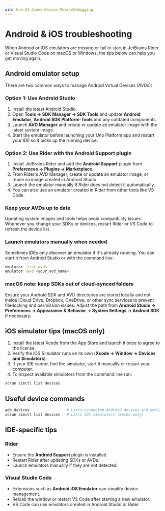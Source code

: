 ```yaml
---
uid: Uno.UI.CommonIssues.MobileDebugging
---
```


# Android & iOS troubleshooting

When Android or iOS emulators are missing or fail to start in JetBrains Rider or Visual Studio Code on macOS or Windows, the tips below can help you get moving again.

## Android emulator setup

There are two common ways to manage Android Virtual Devices (AVDs):

### Option 1: Use Android Studio
1. Install the latest Android Studio.
2. Open **Tools → SDK Manager → SDK Tools** and update **Android Emulator**, **Android SDK Platform‑Tools** and any outdated components.
3. Launch **AVD Manager** and create or update an emulator image with the latest system image.
4. Start the emulator before launching your Uno Platform app and restart your IDE so it picks up the running device.

### Option 2: Use Rider with the Android Support plugin
1. Install JetBrains Rider and add the **Android Support** plugin from **Preferences → Plugins → Marketplace**.
2. From Rider's AVD Manager, create or update an emulator image, or reuse an image created in Android Studio.
3. Launch the emulator manually if Rider does not detect it automatically.
4. You can also use an emulator created in Rider from other tools like VS Code.

### Keep your AVDs up to date
Updating system images and tools helps avoid compatibility issues. Whenever you change your SDKs or devices, restart Rider or VS Code to refresh the device list.

### Launch emulators manually when needed
Sometimes IDEs only discover an emulator if it's already running. You can start it from Android Studio or with the command line:

```bash
emulator -list-avds
emulator -avd <your_avd_name>
```

### macOS note: keep SDKs out of cloud‑synced folders
Ensure your Android SDK and AVD directories are stored locally and not inside iCloud Drive, Dropbox, OneDrive, or other sync services to prevent file‑locking and permission issues. Adjust the path from **Android Studio → Preferences → Appearance & Behavior → System Settings → Android SDK** if necessary.

## iOS simulator tips (macOS only)

1. Install the latest Xcode from the App Store and launch it once to agree to the license.
2. Verify the iOS Simulator runs on its own (**Xcode → Window → Devices and Simulators**).
3. If your IDE cannot find the simulator, start it manually or restart your computer.
4. To inspect available simulators from the command line run:

```bash
xcrun simctl list devices
```

## Useful device commands

```bash
adb devices                 # Lists connected Android devices and emulators
xcrun simctl list devices   # Lists iOS simulators (macOS only)
```

## IDE‑specific tips

### Rider
- Ensure the **Android Support** plugin is installed.
- Restart Rider after updating SDKs or AVDs.
- Launch emulators manually if they are not detected.

### Visual Studio Code
- Extensions such as **Android iOS Emulator** can simplify device management.
- Reload the window or restart VS Code after starting a new emulator.
- VS Code can use emulators created in Android Studio or Rider.